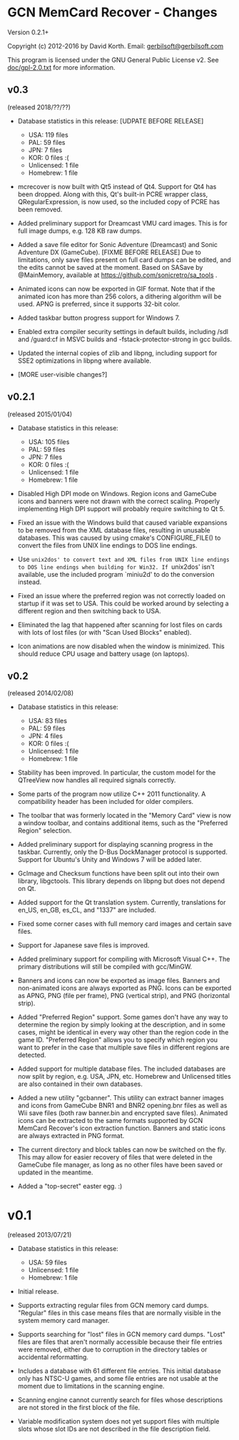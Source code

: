 # GCN MemCard Recover - Changes

Version 0.2.1+

Copyright (c) 2012-2016 by David Korth.
Email: gerbilsoft@gerbilsoft.com

This program is licensed under the GNU General Public License v2.
See [doc/gpl-2.0.txt](doc/gpl-2.0.txt) for more information.

## v0.3
(released 2018/??/??)

* Database statistics in this release: [UDPATE BEFORE RELEASE]
  * USA: 119 files
  * PAL: 59 files
  * JPN: 7 files
  * KOR: 0 files :(
  * Unlicensed: 1 file
  * Homebrew: 1 file

* mcrecover is now built with Qt5 instead of Qt4. Support for Qt4 has
  been dropped. Along with this, Qt's built-in PCRE wrapper class,
  QRegularExpression, is now used, so the included copy of PCRE has
  been removed.

* Added preliminary support for Dreamcast VMU card images. This is
  for full image dumps, e.g. 128 KB raw dumps.

* Added a save file editor for Sonic Adventure (Dreamcast) and Sonic
  Adventure DX (GameCube). [FIXME BEFORE RELEASE] Due to limitations,
  only save files present on full card dumps can be edited, and the
  edits cannot be saved at the moment. Based on SASave by @MainMemory,
  available at https://github.com/sonicretro/sa_tools .

* Animated icons can now be exported in GIF format. Note that if the
  animated icon has more than 256 colors, a dithering algorithm will
  be used. APNG is preferred, since it supports 32-bit color.

* Added taskbar button progress support for Windows 7.

* Enabled extra compiler security settings in default builds, including
  /sdl and /guard:cf in MSVC builds and -fstack-protector-strong in gcc
  builds.

* Updated the internal copies of zlib and libpng, including support for
  SSE2 optimizations in libpng where available.

* [MORE user-visible changes?]

## v0.2.1
(released 2015/01/04)

* Database statistics in this release:
  * USA: 105 files
  * PAL: 59 files
  * JPN: 7 files
  * KOR: 0 files :(
  * Unlicensed: 1 file
  * Homebrew: 1 file

* Disabled High DPI mode on Windows. Region icons and GameCube icons and
  banners were not drawn with the correct scaling. Properly implementing
  High DPI support will probably require switching to Qt 5.

* Fixed an issue with the Windows build that caused variable expansions
  to be removed from the XML database files, resulting in unusable
  databases. This was caused by using cmake's CONFIGURE_FILE() to convert
  the files from UNIX line endings to DOS line endings.

* Use `unix2dos' to convert text and XML files from UNIX line endings to
  DOS line endings when building for Win32. If `unix2dos' isn't available,
  use the included program `miniu2d' to do the conversion instead.

* Fixed an issue where the preferred region was not correctly loaded on
  startup if it was set to USA. This could be worked around by selecting
  a different region and then switching back to USA.

* Eliminated the lag that happened after scanning for lost files on cards
  with lots of lost files (or with "Scan Used Blocks" enabled).

* Icon animations are now disabled when the window is minimized.
  This should reduce CPU usage and battery usage (on laptops).

## v0.2
(released 2014/02/08)

* Database statistics in this release:
  * USA: 83 files
  * PAL: 59 files
  * JPN: 4 files
  * KOR: 0 files :(
  * Unlicensed: 1 file
  * Homebrew: 1 file

* Stability has been improved. In particular, the custom model for
  the QTreeView now handles all required signals correctly.

* Some parts of the program now utilize C++ 2011 functionality.
  A compatibility header has been included for older compilers.

* The toolbar that was formerly located in the "Memory Card" view is
  now a window toolbar, and contains additional items, such as the
  "Preferred Region" selection.

* Added preliminary support for displaying scanning progress in the
  taskbar. Currently, only the D-Bus DockManager protocol is supported.
  Support for Ubuntu's Unity and Windows 7 will be added later.

* GcImage and Checksum functions have been split out into their own
  library, libgctools. This library depends on libpng but does not
  depend on Qt.

* Added support for the Qt translation system. Currently, translations
  for en_US, en_GB, es_CL, and "1337" are included.

* Fixed some corner cases with full memory card images and certain
  save files.

* Support for Japanese save files is improved.

* Added preliminary support for compiling with Microsoft Visual C++.
  The primary distributions will still be compiled with gcc/MinGW.

* Banners and icons can now be exported as image files. Banners and
  non-animated icons are always exported as PNG. Icons can be exported
  as APNG, PNG (file per frame), PNG (vertical strip), and
  PNG (horizontal strip).

* Added "Preferred Region" support. Some games don't have any way to
  determine the region by simply looking at the description, and in
  some cases, might be identical in every way other than the region
  code in the game ID. "Preferred Region" allows you to specify which
  region you want to prefer in the case that multiple save files in
  different regions are detected.

* Added support for multiple database files. The included databases
  are now split by region, e.g. USA, JPN, etc. Homebrew and Unlicensed
  titles are also contained in their own databases.

* Added a new utility "gcbanner". This utility can extract banner
  images and icons from GameCube BNR1 and BNR2 opening.bnr files
  as well as Wii save files (both raw banner.bin and encrypted save
  files). Animated icons can be extracted to the same formats
  supported by GCN MemCard Recover's icon extraction function.
  Banners and static icons are always extracted in PNG format.

* The current directory and block tables can now be switched on the fly.
  This may allow for easier recovery of files that were deleted in the
  GameCube file manager, as long as no other files have been saved or
  updated in the meantime.

* Added a "top-secret" easter egg. :)

# v0.1
(released 2013/07/21)

* Database statistics in this release:
  * USA: 59 files
  * Unlicensed: 1 file
  * Homebrew: 1 file

* Initial release.

* Supports extracting regular files from GCN memory card dumps.
  "Regular" files in this case means files that are normally
  visible in the system memory card manager.

* Supports searching for "lost" files in GCN memory card dumps.
  "Lost" files are files that aren't normally accessible because
  their file entries were removed, either due to corruption in
  the directory tables or accidental reformatting.

* Includes a database with 61 different file entries. This initial
  database only has NTSC-U games, and some file entries are not
  usable at the moment due to limitations in the scanning engine.

* Scanning engine cannot currently search for files whose descriptions
  are not stored in the first block of the file.

* Variable modification system does not yet support files with
  multiple slots whose slot IDs are not described in the file
  description field.
